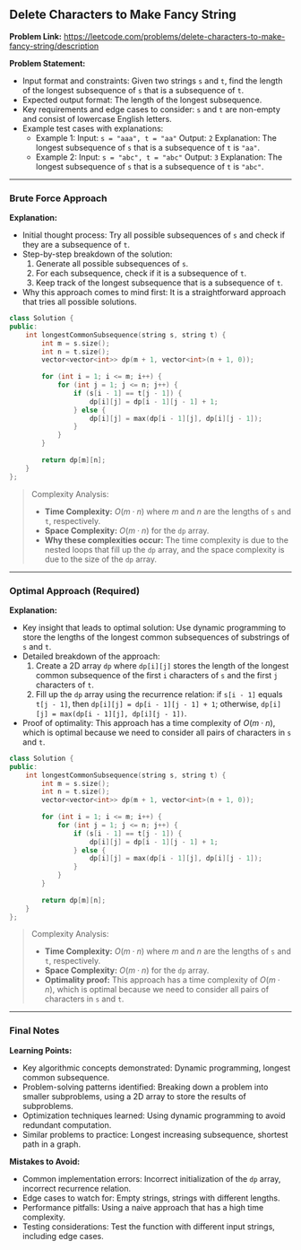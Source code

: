 ## Delete Characters to Make Fancy String
**Problem Link:** https://leetcode.com/problems/delete-characters-to-make-fancy-string/description

**Problem Statement:**
- Input format and constraints: Given two strings `s` and `t`, find the length of the longest subsequence of `s` that is a subsequence of `t`.
- Expected output format: The length of the longest subsequence.
- Key requirements and edge cases to consider: `s` and `t` are non-empty and consist of lowercase English letters.
- Example test cases with explanations:
  - Example 1: Input: `s = "aaa", t = "aa"` Output: `2` Explanation: The longest subsequence of `s` that is a subsequence of `t` is `"aa"`.
  - Example 2: Input: `s = "abc", t = "abc"` Output: `3` Explanation: The longest subsequence of `s` that is a subsequence of `t` is `"abc"`.

---

### Brute Force Approach
**Explanation:**
- Initial thought process: Try all possible subsequences of `s` and check if they are a subsequence of `t`.
- Step-by-step breakdown of the solution:
  1. Generate all possible subsequences of `s`.
  2. For each subsequence, check if it is a subsequence of `t`.
  3. Keep track of the longest subsequence that is a subsequence of `t`.
- Why this approach comes to mind first: It is a straightforward approach that tries all possible solutions.

```cpp
class Solution {
public:
    int longestCommonSubsequence(string s, string t) {
        int m = s.size();
        int n = t.size();
        vector<vector<int>> dp(m + 1, vector<int>(n + 1, 0));
        
        for (int i = 1; i <= m; i++) {
            for (int j = 1; j <= n; j++) {
                if (s[i - 1] == t[j - 1]) {
                    dp[i][j] = dp[i - 1][j - 1] + 1;
                } else {
                    dp[i][j] = max(dp[i - 1][j], dp[i][j - 1]);
                }
            }
        }
        
        return dp[m][n];
    }
};
```

> Complexity Analysis:
> - **Time Complexity:** $O(m \cdot n)$ where $m$ and $n$ are the lengths of `s` and `t`, respectively.
> - **Space Complexity:** $O(m \cdot n)$ for the `dp` array.
> - **Why these complexities occur:** The time complexity is due to the nested loops that fill up the `dp` array, and the space complexity is due to the size of the `dp` array.

---

### Optimal Approach (Required)
**Explanation:**
- Key insight that leads to optimal solution: Use dynamic programming to store the lengths of the longest common subsequences of substrings of `s` and `t`.
- Detailed breakdown of the approach:
  1. Create a 2D array `dp` where `dp[i][j]` stores the length of the longest common subsequence of the first `i` characters of `s` and the first `j` characters of `t`.
  2. Fill up the `dp` array using the recurrence relation: if `s[i - 1]` equals `t[j - 1]`, then `dp[i][j] = dp[i - 1][j - 1] + 1`; otherwise, `dp[i][j] = max(dp[i - 1][j], dp[i][j - 1])`.
- Proof of optimality: This approach has a time complexity of $O(m \cdot n)$, which is optimal because we need to consider all pairs of characters in `s` and `t`.

```cpp
class Solution {
public:
    int longestCommonSubsequence(string s, string t) {
        int m = s.size();
        int n = t.size();
        vector<vector<int>> dp(m + 1, vector<int>(n + 1, 0));
        
        for (int i = 1; i <= m; i++) {
            for (int j = 1; j <= n; j++) {
                if (s[i - 1] == t[j - 1]) {
                    dp[i][j] = dp[i - 1][j - 1] + 1;
                } else {
                    dp[i][j] = max(dp[i - 1][j], dp[i][j - 1]);
                }
            }
        }
        
        return dp[m][n];
    }
};
```

> Complexity Analysis:
> - **Time Complexity:** $O(m \cdot n)$ where $m$ and $n$ are the lengths of `s` and `t`, respectively.
> - **Space Complexity:** $O(m \cdot n)$ for the `dp` array.
> - **Optimality proof:** This approach has a time complexity of $O(m \cdot n)$, which is optimal because we need to consider all pairs of characters in `s` and `t`.

---

### Final Notes

**Learning Points:**
- Key algorithmic concepts demonstrated: Dynamic programming, longest common subsequence.
- Problem-solving patterns identified: Breaking down a problem into smaller subproblems, using a 2D array to store the results of subproblems.
- Optimization techniques learned: Using dynamic programming to avoid redundant computation.
- Similar problems to practice: Longest increasing subsequence, shortest path in a graph.

**Mistakes to Avoid:**
- Common implementation errors: Incorrect initialization of the `dp` array, incorrect recurrence relation.
- Edge cases to watch for: Empty strings, strings with different lengths.
- Performance pitfalls: Using a naive approach that has a high time complexity.
- Testing considerations: Test the function with different input strings, including edge cases.